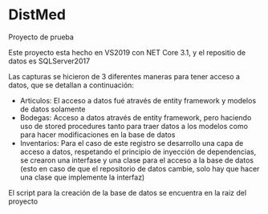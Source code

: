 # DistMed
Proyecto de prueba

Este proyecto esta hecho en VS2019 con NET Core 3.1, y el repositio de datos es SQLServer2017

Las capturas se hicieron de 3 diferentes maneras para tener acceso a datos, que se detallan a continuación:
* Articulos: El acceso a datos fué através de entity framework y modelos de datos solamente
* Bodegas: Acceso a datos através de entity framework, pero haciendo uso de stored procedures tanto para traer datos a los modelos como para hacer modificaciones en la base de datos
* Inventarios: Para el caso de este registro se desarrollo una capa de acceso a datos, respetando el principio de inyección de dependencias, se crearon una interfase y una clase para el acceso a la base de datos (esto en caso de que el repositorio de datos cambie, solo hay que hacer una clase que implemente la interfaz)

El script para la creación de la base de datos se encuentra en la raiz del proyecto
